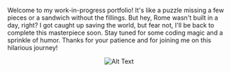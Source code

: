Welcome to my work-in-progress portfolio! It's like a puzzle missing a few pieces or a sandwich without the fillings. But hey, Rome wasn't built in a day, right? I got caught up saving the world, but fear not, I'll be back to complete this masterpiece soon. Stay tuned for some coding magic and a sprinkle of humor. Thanks for your patience and for joining me on this hilarious journey!


<div style="text-align: center;">
  <img src="https://media1.giphy.com/media/nqCFcCwmMPWEk7P8hO/200w.gif" alt="Alt Text">
</div>


